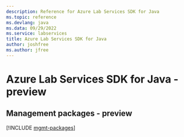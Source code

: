 ```yaml
---
description: Reference for Azure Lab Services SDK for Java
ms.topic: reference
ms.devlang: java
ms.data: 09/29/2022
ms.service: labservices
title: Azure Lab Services SDK for Java
author: joshfree
ms.author: jfree
---
```

# Azure Lab Services SDK for Java - preview

## Management packages - preview
[!INCLUDE [mgmt-packages](lab-services-mgmt-index.md)]